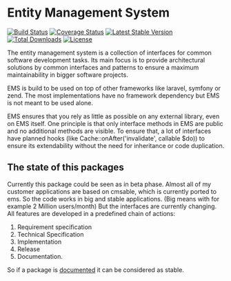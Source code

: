 # Entity Management System

[![Build Status](https://travis-ci.org/mtils/php-ems.svg?branch=master)](https://travis-ci.org/mtils/php-ems)
[![Coverage Status](https://coveralls.io/repos/github/mtils/php-ems/badge.svg?branch=master)](https://coveralls.io/github/mtils/php-ems?branch=master)
[![Latest Stable Version](https://poser.pugx.org/ems/framework/v/stable)](https://packagist.org/packages/ems/framework)
[![Total Downloads](https://poser.pugx.org/ems/framework/downloads)](https://packagist.org/packages/ems/framework)
[![License](https://poser.pugx.org/ems/framework/license)](https://packagist.org/packages/ems/framework)


The entity management system is a collection of interfaces for common software development tasks. Its main focus is to provide architectural solutions by common interfaces and patterns to ensure a maximum maintainability in bigger software projects.

EMS is build to be used on top of other frameworks like laravel, symfony or zend. The most implementations have no framework dependency but EMS is not meant to be used alone.

EMS ensures that you rely as little as possible on any external library, even on EMS itself. One principle is that only interface methods in EMS are public and no additional methods are visible.
To ensure that, a lot of interfaces have planned hooks (like Cache::onAfter('invalidate', callable $do)) to ensure its extendability without the need for inheritance or code duplication.

## The state of this packages
Currently this package could be seen as in beta phase. Almost all of my customer applications are based on cmsable, which is currently ported to ems. So the code works in big and stable applications. (Big means with for example 2 Million users/month)
But the interfaces are currently changing. All features are developed in a predefined chain of actions:

1. Requirement specification
2. Technical Specification
3. Implementation
4. Release
5. Documentation.

So if a package is [documented](https://github.com/mtils/php-ems/wiki) it can be considered as stable.
